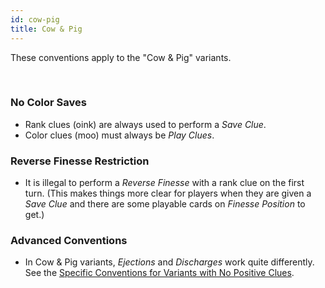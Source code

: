 ```yaml
---
id: cow-pig
title: Cow & Pig
---
```


These conventions apply to the "Cow & Pig" variants.

<br />

### No Color Saves

- Rank clues (oink) are always used to perform a _Save Clue_.
- Color clues (moo) must always be _Play Clues_.

### Reverse Finesse Restriction

- It is illegal to perform a _Reverse Finesse_ with a rank clue on the first turn. (This makes things more clear for players when they are given a _Save Clue_ and there are some playable cards on _Finesse Position_ to get.)

### Advanced Conventions

- In Cow & Pig variants, _Ejections_ and _Discharges_ work quite differently. See the [Specific Conventions for Variants with No Positive Clues](no-positive-clues.md).
